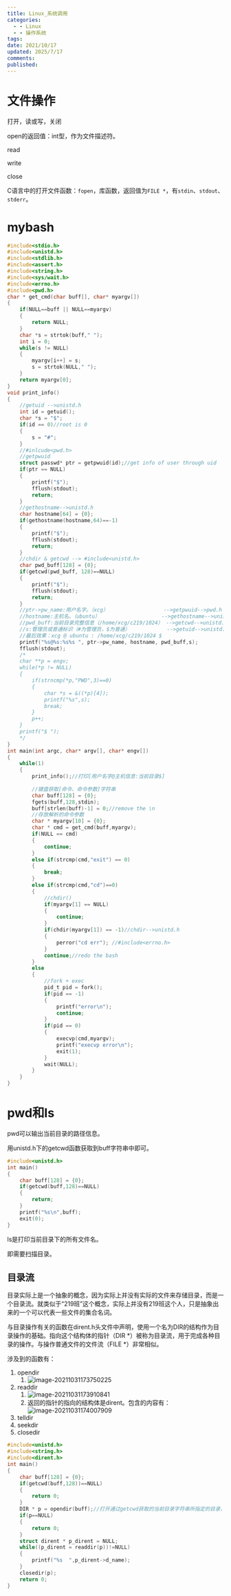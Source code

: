 ```yaml
---
title: Linux_系统调用
categories:
  - - Linux
  - - 操作系统
tags: 
date: 2021/10/17
updated: 2025/7/17
comments: 
published:
---
```

# 文件操作

打开，读或写，关闭

open的返回值：int型，作为文件描述符。

read

write

close

C语言中的打开文件函数：`fopen`，库函数，返回值为`FILE *`，有`stdin`、`stdout`、`stderr`。

# mybash

```c
#include<stdio.h>
#include<unistd.h>
#include<stdlib.h>
#include<assert.h>
#include<string.h>
#include<sys/wait.h>
#include<errno.h>
#include<pwd.h>
char * get_cmd(char buff[], char* myargv[])
{
    if(NULL==buff || NULL==myargv)
    {
        return NULL;
    }
    char *s = strtok(buff," ");
    int i = 0;
    while(s != NULL)
    {
        myargv[i++] = s;
        s = strtok(NULL," ");
    }
    return myargv[0];
}
void print_info()
{
    //getuid -->unistd.h
    int id = getuid();
    char *s = "$";
    if(id == 0)//root is 0
    {
        s = "#";
    }
    //#inlcude<pwd.h>
    //getpwuid
    struct passwd* ptr = getpwuid(id);//get info of user through uid
    if(ptr == NULL)
    {
        printf("$");
        fflush(stdout);
        return;
    }
    //gethostname-->unistd.h
    char hostname[64] = {0};
    if(gethostname(hostname,64)==-1)
    { 
        printf("$");
        fflush(stdout);
        return;
    }
    //chdir & getcwd --> #include<unistd.h>
    char pwd_buff[128] = {0};
    if(getcwd(pwd_buff, 128)==NULL)
    {    
        printf("$");
        fflush(stdout);
        return;
    }
    //ptr->pw_name:用户名字。（xcg）				   -->getpwuid-->pwd.h
    //hostname:主机名。（ubuntu）					   -->gethostname-->unistd.h
    //pwd_buff:当前目录完整信息（/home/xcg/c219/1024） -->getcwd-->unistd.h
    //s:管理员或普通标识（#为管理员，$为普通）			-->getuid-->unistd.h
    //最后效果：xcg @ ubuntu : /home/xcg/c219/1024 $
    printf("%s@%s:%s%s ", ptr->pw_name, hostname, pwd_buff,s);
    fflush(stdout);
    /*
    char **p = engv;
    while(*p != NULL)
    {
        if(strncmp(*p,"PWD",3)==0)
        {
            char *s = &((*p)[4]);
            printf("%s",s);
            break;
        }
        p++;
    }
    printf("$ ");
    */
}
int main(int argc, char* argv[], char* engv[])
{
    while(1)
    {
        print_info();//打印[用户名字@主机信息:当前目录$]
        
        //键盘获取[命令、命令参数]字符串
        char buff[128] = {0};
        fgets(buff,128,stdin);
        buff[strlen(buff)-1] = 0;//remove the \n
        //存放解析的命令参数
        char * myargv[10] = {0};
        char * cmd = get_cmd(buff,myargv);
        if(NULL == cmd)
        {
            continue;
        }
        else if(strcmp(cmd,"exit") == 0)
        {
            break;
        }
        else if(strcmp(cmd,"cd")==0)
        {
            //chdir()
            if(myargv[1] == NULL)
            {
                continue;
            }
            if(chdir(myargv[1]) == -1)//chdir-->unistd.h
            {
                perror("cd err"); //#include<errno.h>
            }
            continue;//redo the bash
        }
        else
        {
            //fork + exec
            pid_t pid = fork();
            if(pid == -1)
            {
                printf("error\n");
                continue;
            }
            if(pid == 0)
            {
                execvp(cmd,myargv);
                printf("execvp error\n");
                exit(1);
            }
            wait(NULL);
        }
    }
}

```

# pwd和ls

pwd可以输出当前目录的路径信息。

用unistd.h下的getcwd函数获取到buff字符串中即可。

```c
#include<unistd.h>
int main()
{
    char buff[128] = {0};
    if(getcwd(buff,128)==NULL)
    {
        return;
    }
    printf("%s\n",buff);
    exit(0);
}
```

ls是打印当前目录下的所有文件名。

即需要扫描目录。

## 目录流

目录实际上是一个抽象的概念，因为实际上并没有实际的文件来存储目录，而是一个目录流。就类似于“219班”这个概念，实际上并没有219班这个人，只是抽象出来的一个可以代表一些文件的集合名词。

与目录操作有关的函数在dirent.h头文件中声明，使用一个名为DIR的结构作为目录操作的基础。指向这个结构体的指针（DIR \*）被称为目录流，用于完成各种目录的操作。与操作普通文件的文件流（FILE \*）非常相似。

涉及到的函数有：

1. opendir
   1. ![image-20211031173750225](../../images/Linux_%E7%B3%BB%E7%BB%9F%E8%B0%83%E7%94%A8/image-20211031173750225.png)
2. readdir
   1. ![image-20211031173910841](../../images/Linux_%E7%B3%BB%E7%BB%9F%E8%B0%83%E7%94%A8/image-20211031173910841.png)
   2. 返回的指针的指向的结构体是dirent。包含的内容有：
      ![image-20211031174007909](../../images/Linux_%E7%B3%BB%E7%BB%9F%E8%B0%83%E7%94%A8/image-20211031174007909.png)
3. telldir
4. seekdir
5. closedir

```c
#include<unistd.h>
#include<string.h>
#include<dirent.h>
int main()
{
    char buff[128] = {0};
    if(getcwd(buff,128))==NULL)
    {
        return 0;
    }
    DIR * p = opendir(buff);//打开通过getcwd获取的当前目录字符串所指定的目录，获取一个目录流
    if(p==NULL)
    {
        return 0;
    }
    struct dirent * p_dirent = NULL;
    while((p_dirent = readdir(p))!=NULL)
    {
        printf("%s  ",p_dirent->d_name);
    }
    closedir(p);
    return 0;
}
```

```bash

```

